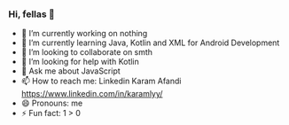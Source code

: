 ### Hi, fellas 👋

- 🔭 I’m currently working on nothing 
- 🌱 I’m currently learning Java, Kotlin and XML for Android Development 
- 👯 I’m looking to collaborate on smth
- 🤔 I’m looking for help with Kotlin
- 💬 Ask me about JavaScript
- 📫 How to reach me: Linkedin Karam Afandi https://www.linkedin.com/in/karamlyy/
- 😄 Pronouns: me
- ⚡ Fun fact: 1 > 0

